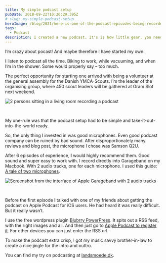 ```yaml
---
title: My simple podcast setup
pubDate: 2018-09-22T10:26:29.395Z
# slug: my-simple-podcast-setup
heroImage: /blog/2021/here-is-one-of-the-podcast-episodes-being-recorded.webp
tags:
  - Podcast
description: I created a new podcast. It's is how little gear, you need to start one.
---
```


I’m crazy about pocast! And maybe therefore I have started my own.

I listen to podcast all the time. Biking to work, while vacuuming, and when I’m in the shower. Some would properly say – too much.

The perfect opportunity for starting one arrived with being a volunteer at the general assembly for the Danish YMCA-Scouts. I’m the leader of the organising group, where 450 scout leaders will be gathered at Gram Slot next weekend.

![2 persons sitting in a living room recording a podcast](/blog/2021/here-is-one-of-the-podcast-episodes-being-recorded.webp)

<br/>

My one-rule was that the podcast setup had to be simple and take-it-out-into-the-world ready.

So, the only thing I invested in was good microphones. Even good podcast company can be ruined by bad sound. After disproportionately many reviews and blog post, the microphone I chose was Samson Q2U.

After 6 episodes of experience, I would highly recommend them. Good sound and super easy to work with.   I record directly into Garageband on my Macbook. With 2 audio tracks, one for each microphone. I used this guide: [A tale of two microphones](https://www.macworld.com/article/2089460/a-tale-of-two-microphones.html).

![Screenshot from the interface of Apple Garageband with 2 audio tracks](/blog/2021/garageband-with-two-audio-tracks.webp)

<br/>

Before the first episode I talked with one of my friends about getting the podcast on Apple Podcast for iOS users. He had heard it was really difficult. But it really wasn’t.

I use the free wordpress plugin [Blubrry PowerPress](https://da.wordpress.org/plugins/powerpress/). It spits out a RSS feed, with the right images and all. And then just go to [Apple Podcast to register it](https://itunesconnect.apple.com/login?module=PodcastsConnect&hostname=podcastsconnect.apple.com&cf=1&targetUrl=%2F&authResult=FAILED). For other devices you can just enter the RSS url.

To make the podcast extra crisp, I got my music savvy brother-in-law to create a nice jingle for the intro and outtro.

You can find my try on podcasting at [landsmoede.dk](https://2018.landsmoede.dk/category/podcast/).


